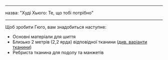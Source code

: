 - - -
назва: "Худі Хьюго: Те, що тобі потрібно"
- - -

Щоб зробити Гюго, вам знадобиться наступне:

- Основні матеріали для шиття
- Близько 2 метрів (2,2 ярда) відповідної тканини ([див. варіанти тканини](/docs/patterns/hugo/fabric))
- Ребриста тканина для подолу та манжетів
